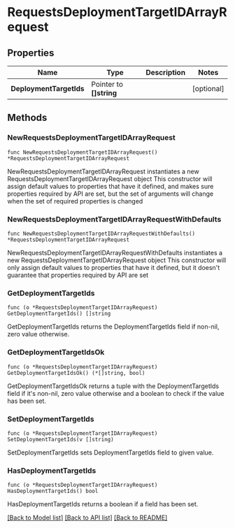 # RequestsDeploymentTargetIDArrayRequest

## Properties

Name | Type | Description | Notes
------------ | ------------- | ------------- | -------------
**DeploymentTargetIds** | Pointer to **[]string** |  | [optional] 

## Methods

### NewRequestsDeploymentTargetIDArrayRequest

`func NewRequestsDeploymentTargetIDArrayRequest() *RequestsDeploymentTargetIDArrayRequest`

NewRequestsDeploymentTargetIDArrayRequest instantiates a new RequestsDeploymentTargetIDArrayRequest object
This constructor will assign default values to properties that have it defined,
and makes sure properties required by API are set, but the set of arguments
will change when the set of required properties is changed

### NewRequestsDeploymentTargetIDArrayRequestWithDefaults

`func NewRequestsDeploymentTargetIDArrayRequestWithDefaults() *RequestsDeploymentTargetIDArrayRequest`

NewRequestsDeploymentTargetIDArrayRequestWithDefaults instantiates a new RequestsDeploymentTargetIDArrayRequest object
This constructor will only assign default values to properties that have it defined,
but it doesn't guarantee that properties required by API are set

### GetDeploymentTargetIds

`func (o *RequestsDeploymentTargetIDArrayRequest) GetDeploymentTargetIds() []string`

GetDeploymentTargetIds returns the DeploymentTargetIds field if non-nil, zero value otherwise.

### GetDeploymentTargetIdsOk

`func (o *RequestsDeploymentTargetIDArrayRequest) GetDeploymentTargetIdsOk() (*[]string, bool)`

GetDeploymentTargetIdsOk returns a tuple with the DeploymentTargetIds field if it's non-nil, zero value otherwise
and a boolean to check if the value has been set.

### SetDeploymentTargetIds

`func (o *RequestsDeploymentTargetIDArrayRequest) SetDeploymentTargetIds(v []string)`

SetDeploymentTargetIds sets DeploymentTargetIds field to given value.

### HasDeploymentTargetIds

`func (o *RequestsDeploymentTargetIDArrayRequest) HasDeploymentTargetIds() bool`

HasDeploymentTargetIds returns a boolean if a field has been set.


[[Back to Model list]](../README.md#documentation-for-models) [[Back to API list]](../README.md#documentation-for-api-endpoints) [[Back to README]](../README.md)


